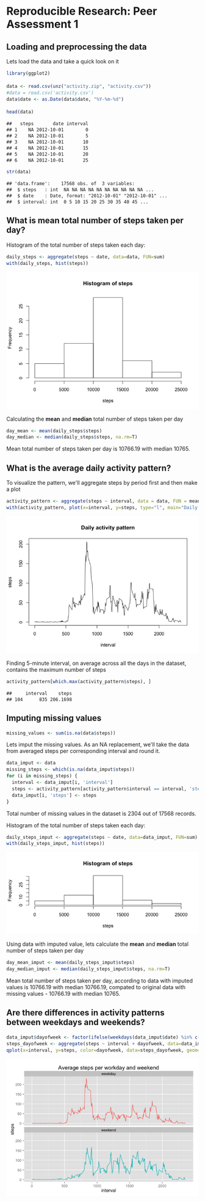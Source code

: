 # Reproducible Research: Peer Assessment 1


## Loading and preprocessing the data

Lets load the data and take a quick look on it

```r
library(ggplot2)

data <- read.csv(unz("activity.zip", "activity.csv"))
#data = read.csv('activity.csv')
data$date <- as.Date(data$date, "%Y-%m-%d")

head(data)
```

```
##   steps       date interval
## 1    NA 2012-10-01        0
## 2    NA 2012-10-01        5
## 3    NA 2012-10-01       10
## 4    NA 2012-10-01       15
## 5    NA 2012-10-01       20
## 6    NA 2012-10-01       25
```

```r
str(data)
```

```
## 'data.frame':	17568 obs. of  3 variables:
##  $ steps   : int  NA NA NA NA NA NA NA NA NA NA ...
##  $ date    : Date, format: "2012-10-01" "2012-10-01" ...
##  $ interval: int  0 5 10 15 20 25 30 35 40 45 ...
```

## What is mean total number of steps taken per day?
Histogram of the total number of steps taken each day:

```r
daily_steps <- aggregate(steps ~ date, data=data, FUN=sum)
with(daily_steps, hist(steps))
```

![](PA1_template_files/figure-html/unnamed-chunk-2-1.png) 

Calculating the **mean** and **median** total number of steps taken per day

```r
day_mean <- mean(daily_steps$steps)
day_median <- median(daily_steps$steps, na.rm=T)
```
Mean total number of steps taken per day is 10766.19 with median 10765.


## What is the average daily activity pattern?

To visualize the pattern, we'll aggregate steps by period first and then make a plot

```r
activity_pattern <- aggregate(steps ~ interval, data = data, FUN = mean)
with(activity_pattern, plot(x=interval, y=steps, type="l", main="Daily activity pattern"))
```

![](PA1_template_files/figure-html/unnamed-chunk-4-1.png) 

Finding 5-minute interval, on average across all the days in the dataset, contains the maximum number of steps

```r
activity_pattern[which.max(activity_pattern$steps), ]
```

```
##     interval    steps
## 104      835 206.1698
```

## Imputing missing values


```r
missing_values <- sum(is.na(data$steps))
```
Lets imput the missing values. As an NA replacement, we'll take the data from averaged steps per corresponding interval and round it.

```r
data_imput <- data
missing_steps <- which(is.na(data_imput$steps))
for (i in missing_steps) {
  interval <- data_imput[i, 'interval']
  steps <- activity_pattern[activity_pattern$interval == interval, 'steps']
  data_imput[i, 'steps'] <- steps
}
```

Total number of missing values in the dataset is 2304 out of 17568 records.

Histogram of the total number of steps taken each day:

```r
daily_steps_imput <- aggregate(steps ~ date, data=data_imput, FUN=sum)
with(daily_steps_imput, hist(steps))
```

![](PA1_template_files/figure-html/unnamed-chunk-8-1.png) 

Using data with imputed value, lets calculate the **mean** and **median** total number of steps taken per day

```r
day_mean_imput <- mean(daily_steps_imput$steps)
day_median_imput <- median(daily_steps_imput$steps, na.rm=T)
```
Mean total number of steps taken per day, according to data with imputed values is 10766.19 with median 10766.19, compated to original data with missing values - 
10766.19 with median 10765.


## Are there differences in activity patterns between weekdays and weekends?


```r
data_imput$dayofweek <- factor(ifelse(weekdays(data_imput$date) %in% c('Sunday','Saturday'), 'weekend', 'weekday'))
steps_dayofweek <- aggregate(steps ~ interval + dayofweek, data=data_imput, FUN=mean)
qplot(x=interval, y=steps, color=dayofweek, data=steps_dayofweek, geom='line', main="Average steps per workday and weekend") + facet_wrap( ~ dayofweek, ncol = 1) + theme(legend.position="none")
```

![](PA1_template_files/figure-html/unnamed-chunk-10-1.png) 
